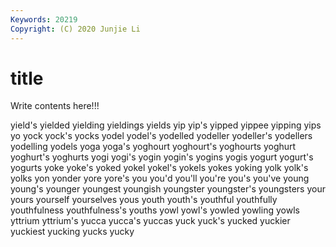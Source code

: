 ```yaml
---
Keywords: 20219
Copyright: (C) 2020 Junjie Li
---
```


# title

Write contents here!!!

yield's 
yielded 
yielding 
yieldings 
yields 
yip 
yip's 
yipped 
yippee 
yipping
yips 
yo 
yock 
yock's 
yocks 
yodel 
yodel's 
yodelled 
yodeller 
yodeller's
yodellers 
yodelling 
yodels 
yoga 
yoga's 
yoghourt 
yoghourt's 
yoghourts 
yoghurt 
yoghurt's
yoghurts 
yogi 
yogi's 
yogin 
yogin's 
yogins 
yogis 
yogurt 
yogurt's 
yogurts
yoke 
yoke's 
yoked 
yokel 
yokel's 
yokels 
yokes 
yoking 
yolk 
yolk's
yolks 
yon 
yonder 
yore 
yore's 
you 
you'd 
you'll 
you're 
you's
you've 
young 
young's 
younger 
youngest 
youngish 
youngster 
youngster's 
youngsters 
your
yours 
yourself 
yourselves 
yous 
youth 
youth's 
youthful 
youthfully 
youthfulness 
youthfulness's
youths 
yowl 
yowl's 
yowled 
yowling 
yowls 
yttrium 
yttrium's 
yucca 
yucca's
yuccas 
yuck 
yuck's 
yucked 
yuckier 
yuckiest 
yucking 
yucks 
yucky 
